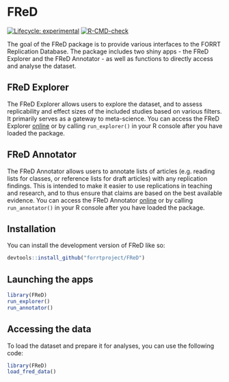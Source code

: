 # FReD

<!-- badges: start -->

[![Lifecycle:
experimental](https://img.shields.io/badge/lifecycle-experimental-orange.svg)](https://lifecycle.r-lib.org/articles/stages.html#experimental)
[![R-CMD-check](https://github.com/forrtproject/FReD/actions/workflows/R-CMD-check.yaml/badge.svg)](https://github.com/forrtproject/FReD/actions/workflows/R-CMD-check.yaml)
<!-- badges: end -->

The goal of the FReD package is to provide various interfaces to the
FORRT Replication Database. The package includes two shiny apps - the
FReD Explorer and the FReD Annotator - as well as functions to directly
access and analyse the dataset.

## FReD Explorer

The FReD Explorer allows users to explore the dataset, and to assess replicability
and effect sizes of the included studies based on various filters. It primarily
serves as a gateway to meta-science. You can access the FReD Explorer [online](https://forrt-replications.shinyapps.io/fred_explorer/) or
by calling `run_explorer()` in your R console after you have loaded the package.

## FReD Annotator

The FReD Annotator allows users to annotate lists of articles (e.g. reading lists
for classes, or reference lists for draft articles) with any replication findings.
This is intended to make it easier to use replications in teaching and research,
and to thus ensure that claims are based on the best available evidence.
You can access the FReD Annotator [online](https://forrt-replications.shinyapps.io/fred_annotator/) or by calling `run_annotator()` in your
R console after you have loaded the package.

## Installation

You can install the development version of FReD like so:

``` r
devtools::install_github("forrtproject/FReD")
```

## Launching the apps

``` r
library(FReD)
run_explorer()
run_annotator()
```

## Accessing the data

To load the dataset and prepare it for analyses, you can use the following code:

``` r
library(FReD)
load_fred_data()
```

